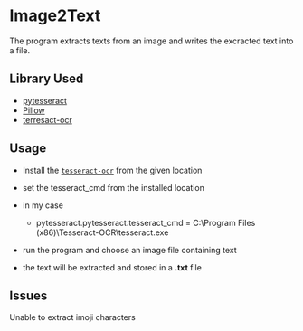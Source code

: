 # Image2Text
The program extracts texts from an image and writes the excracted text into a file.

## Library Used
- [pytesseract](https://pypi.org/project/pytesseract/)
- [Pillow](https://pypi.org/project/Pillow/)
- [terresact-ocr](https://tesseract-ocr.github.io/tessdoc/Downloads.html)

## Usage
* Install the [`tesseract-ocr`](https://tesseract-ocr.github.io/tessdoc/Downloads.html) from the given location
* set the tesseract_cmd from the installed location
* in my case
  - pytesseract.pytesseract.tesseract_cmd = C:\Program Files (x86)\Tesseract-OCR\tesseract.exe
    
* run the program and choose an image file containing text
* the text will be extracted and stored in a **.txt** file

## Issues
Unable to extract imoji characters